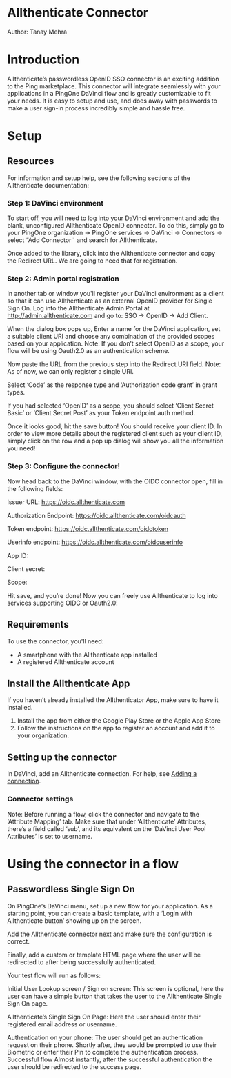 # Allthenticate Connector

Author: Tanay Mehra

# Introduction

Allthenticate’s passwordless OpenID SSO connector is an exciting addition to the Ping marketplace. This connector will integrate seamlessly with your applications in a PingOne DaVinci flow and is greatly customizable to fit your needs. It is easy to setup and use, and does away with passwords to make a user sign-in process incredibly simple and hassle free.

# Setup

## Resources

For information and setup help, see the following sections of the Allthenticate documentation:
### Step 1: DaVinci environment

To start off, you will need to log into your DaVinci environment and add the blank, unconfigured Allthenticate OpenID connector. To do this, simply go to your PingOne organization → PingOne services → DaVinci → Connectors → select “Add Connector'' and search for Allthenticate.

Once added to the library, click into the Allthenticate connector and copy the Redirect URL. We are going to need that for registration.

### Step 2: Admin portal registration

In another tab or window you'll register your DaVinci environment as a client so that it can use Allthenticate as an external OpenID provider for Single Sign On. Log into the Allthenticate Admin Portal at http://admin.allthenticate.com and go to: SSO → OpenID → Add Client.

When the dialog box pops up, Enter a name for the DaVinci application, set a suitable client URI and choose any combination of the provided scopes based on your application. Note: If you don’t select OpenID as a scope, your flow will be using Oauth2.0 as an authentication scheme.

Now paste the URL from the previous step into the Redirect URI field. Note: As of now, we can only register a single URI. 

Select ‘Code’ as the response type and ‘Authorization code grant’ in grant types.

If you had selected ‘OpenID’ as a scope, you should select ‘Client Secret Basic’ or ‘Client Secret Post’ as your Token endpoint auth method.

Once it looks good, hit the save button! You should receive your client ID. In order to view more details about the registered client such as your client ID, simply click on the row and a pop up dialog will show you all the information you need!

### Step 3: Configure the connector!

Now head back to the DaVinci window, with the OIDC connector open, fill in the following fields:

Issuer URL: https://oidc.allthenticate.com

Authorization Endpoint: https://oidc.allthenticate.com/oidcauth

Token endpoint: https://oidc.allthenticate.com/oidctoken

Userinfo endpoint: https://oidc.allthenticate.com/oidcuserinfo

App ID: <the client ID you received earlier>

Client secret: <The client secret you received earlier or blank>

Scope: <any subset of the scopes you registered with>

Hit save, and you’re done! Now you can freely use Allthenticate to log into services supporting OIDC or Oauth2.0!

## Requirements

To use the connector, you'll need:

* A smartphone with the Allthenticate app installed
* A registered Allthenticate account

## Install the Allthenticate App

If you haven’t already installed the Allthenticator App, make sure to have it installed. 

1. Install the app from either the Google Play Store or the Apple App Store
2. Follow the instructions on the app to register an account and add it to your organization.

## Setting up the connector

In DaVinci, add an Allthenticate connection. For help, see [Adding a connection](https://docs.google.com/document/d/1Sc9tD5tn9dl79qOWup0k3eKk5hrNVI8lZPAdm8loeiA/edit#).

### Connector settings

Note: Before running a flow, click the connector and navigate to the ‘Attribute Mapping’ tab. Make sure that under ‘Allthenticate’ Attributes, there’s a field called ‘sub’, and its equivalent on the ‘DaVinci User Pool Attributes’ is set to username.

# Using the connector in a flow

## Passwordless Single Sign On

On PingOne’s DaVinci menu, set up a new flow for your application.
As a starting point, you can create a basic template, with a ‘Login with Allthenticate button’ showing up on the screen.

Add the Allthenticate connector next and make sure the configuration is correct. 

Finally, add a custom or template HTML page where the user will be redirected to after being successfully authenticated.

Your test flow will run as follows:

Initial User Lookup screen / Sign on screen:
This screen is optional, here the user can have a simple button that takes the user to the Allthenticate Single Sign On page.

Allthenticate’s Single Sign On Page:
Here the user should enter their registered email address or username.

Authentication on your phone:
The user should get an authentication request on their phone. Shortly after, they would be prompted to use their Biometric or enter their Pin to complete the authentication process.
Successful flow
Almost instantly, after the successful authentication the user should be redirected to the success page.
